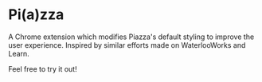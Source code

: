 # Pi(a)zza

A Chrome extension which modifies Piazza's default styling to improve the user experience. Inspired by similar efforts made on WaterlooWorks and Learn.

Feel free to try it out! 